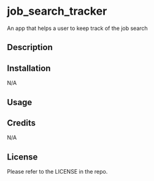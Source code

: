 # job_search_tracker

An app that helps a user to keep track of the job search

## Description


## Installation
N/A

## Usage


## Credits
N/A

## License
Please refer to the LICENSE in the repo.